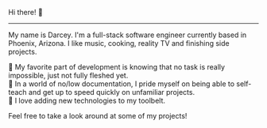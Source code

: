 Hi there! :wave:<hr />

My name is Darcey. I'm a full-stack software engineer currently based in Phoenix, Arizona. I like music, cooking, reality TV and finishing side projects.


:star2: My favorite part of development is knowing that no task is really impossible, just not fully fleshed yet.<br />
:star2: In a world of no/low documentation, I pride myself on being able to self-teach and get up to speed quickly on unfamiliar projects.<br />
:star2: I love adding new technologies to my toolbelt.


Feel free to take a look around at some of my projects!</a>
